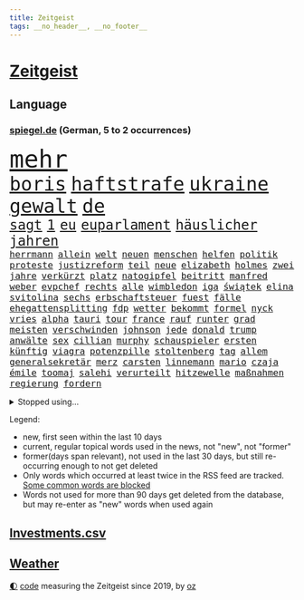```yaml
---
title: Zeitgeist
tags: __no_header__, __no_footer__
---
```


# [Zeitgeist](https://oliz.io/zeitgeist/)

## Language

<h3><a href="https://www.spiegel.de" target="_blank">spiegel.de</a> (German, 5 to 2 occurrences)</h3>
<p style="font-family:monospace">
<span style="font-size:32pt"><a href="news_links.html#mehr" class="current">mehr</a></span>
<br>
<span style="font-size:25pt"><a href="news_links.html#boris" class="current">boris</a></span>
<span style="font-size:25pt"><a href="news_links.html#haftstrafe" class="current">haftstrafe</a></span>
<span style="font-size:25pt"><a href="news_links.html#ukraine" class="current">ukraine</a></span>
<span style="font-size:25pt"><a href="news_links.html#gewalt" class="current">gewalt</a></span>
<span style="font-size:25pt"><a href="news_links.html#de" class="current">de</a></span>
<br>
<span style="font-size:18pt"><a href="news_links.html#sagt" class="current">sagt</a></span>
<span style="font-size:18pt"><a href="news_links.html#1" class="current">1</a></span>
<span style="font-size:18pt"><a href="news_links.html#eu" class="current">eu</a></span>
<span style="font-size:18pt"><a href="news_links.html#euparlament" class="current">euparlament</a></span>
<span style="font-size:18pt"><a href="news_links.html#häuslicher" class="new">häuslicher</a></span>
<span style="font-size:18pt"><a href="news_links.html#jahren" class="current">jahren</a></span>
<br>
<span style="font-size:12pt"><a href="news_links.html#herrmann" class="current">herrmann</a></span>
<span style="font-size:12pt"><a href="news_links.html#allein" class="current">allein</a></span>
<span style="font-size:12pt"><a href="news_links.html#welt" class="current">welt</a></span>
<span style="font-size:12pt"><a href="news_links.html#neuen" class="current">neuen</a></span>
<span style="font-size:12pt"><a href="news_links.html#menschen" class="current">menschen</a></span>
<span style="font-size:12pt"><a href="news_links.html#helfen" class="current">helfen</a></span>
<span style="font-size:12pt"><a href="news_links.html#politik" class="current">politik</a></span>
<span style="font-size:12pt"><a href="news_links.html#proteste" class="current">proteste</a></span>
<span style="font-size:12pt"><a href="news_links.html#justizreform" class="current">justizreform</a></span>
<span style="font-size:12pt"><a href="news_links.html#teil" class="current">teil</a></span>
<span style="font-size:12pt"><a href="news_links.html#neue" class="current">neue</a></span>
<span style="font-size:12pt"><a href="news_links.html#elizabeth" class="current">elizabeth</a></span>
<span style="font-size:12pt"><a href="news_links.html#holmes" class="new">holmes</a></span>
<span style="font-size:12pt"><a href="news_links.html#zwei" class="current">zwei</a></span>
<span style="font-size:12pt"><a href="news_links.html#jahre" class="current">jahre</a></span>
<span style="font-size:12pt"><a href="news_links.html#verkürzt" class="new">verkürzt</a></span>
<span style="font-size:12pt"><a href="news_links.html#platz" class="current">platz</a></span>
<span style="font-size:12pt"><a href="news_links.html#natogipfel" class="current">natogipfel</a></span>
<span style="font-size:12pt"><a href="news_links.html#beitritt" class="current">beitritt</a></span>
<span style="font-size:12pt"><a href="news_links.html#manfred" class="current">manfred</a></span>
<span style="font-size:12pt"><a href="news_links.html#weber" class="current">weber</a></span>
<span style="font-size:12pt"><a href="news_links.html#evpchef" class="current">evpchef</a></span>
<span style="font-size:12pt"><a href="news_links.html#rechts" class="current">rechts</a></span>
<span style="font-size:12pt"><a href="news_links.html#alle" class="current">alle</a></span>
<span style="font-size:12pt"><a href="news_links.html#wimbledon" class="current">wimbledon</a></span>
<span style="font-size:12pt"><a href="news_links.html#iga" class="current">iga</a></span>
<span style="font-size:12pt"><a href="news_links.html#świątek" class="current">świątek</a></span>
<span style="font-size:12pt"><a href="news_links.html#elina" class="new">elina</a></span>
<span style="font-size:12pt"><a href="news_links.html#svitolina" class="new">svitolina</a></span>
<span style="font-size:12pt"><a href="news_links.html#sechs" class="current">sechs</a></span>
<span style="font-size:12pt"><a href="news_links.html#erbschaftsteuer" class="current">erbschaftsteuer</a></span>
<span style="font-size:12pt"><a href="news_links.html#fuest" class="current">fuest</a></span>
<span style="font-size:12pt"><a href="news_links.html#fälle" class="current">fälle</a></span>
<span style="font-size:12pt"><a href="news_links.html#ehegattensplitting" class="new">ehegattensplitting</a></span>
<span style="font-size:12pt"><a href="news_links.html#fdp" class="current">fdp</a></span>
<span style="font-size:12pt"><a href="news_links.html#wetter" class="current">wetter</a></span>
<span style="font-size:12pt"><a href="news_links.html#bekommt" class="current">bekommt</a></span>
<span style="font-size:12pt"><a href="news_links.html#formel" class="current">formel</a></span>
<span style="font-size:12pt"><a href="news_links.html#nyck" class="new">nyck</a></span>
<span style="font-size:12pt"><a href="news_links.html#vries" class="new">vries</a></span>
<span style="font-size:12pt"><a href="news_links.html#alpha" class="new">alpha</a></span>
<span style="font-size:12pt"><a href="news_links.html#tauri" class="new">tauri</a></span>
<span style="font-size:12pt"><a href="news_links.html#tour" class="current">tour</a></span>
<span style="font-size:12pt"><a href="news_links.html#france" class="current">france</a></span>
<span style="font-size:12pt"><a href="news_links.html#rauf" class="new">rauf</a></span>
<span style="font-size:12pt"><a href="news_links.html#runter" class="current">runter</a></span>
<span style="font-size:12pt"><a href="news_links.html#grad" class="current">grad</a></span>
<span style="font-size:12pt"><a href="news_links.html#meisten" class="current">meisten</a></span>
<span style="font-size:12pt"><a href="news_links.html#verschwinden" class="current">verschwinden</a></span>
<span style="font-size:12pt"><a href="news_links.html#johnson" class="current">johnson</a></span>
<span style="font-size:12pt"><a href="news_links.html#jede" class="current">jede</a></span>
<span style="font-size:12pt"><a href="news_links.html#donald" class="current">donald</a></span>
<span style="font-size:12pt"><a href="news_links.html#trump" class="current">trump</a></span>
<span style="font-size:12pt"><a href="news_links.html#anwälte" class="current">anwälte</a></span>
<span style="font-size:12pt"><a href="news_links.html#sex" class="current">sex</a></span>
<span style="font-size:12pt"><a href="news_links.html#cillian" class="new">cillian</a></span>
<span style="font-size:12pt"><a href="news_links.html#murphy" class="current">murphy</a></span>
<span style="font-size:12pt"><a href="news_links.html#schauspieler" class="current">schauspieler</a></span>
<span style="font-size:12pt"><a href="news_links.html#ersten" class="current">ersten</a></span>
<span style="font-size:12pt"><a href="news_links.html#künftig" class="current">künftig</a></span>
<span style="font-size:12pt"><a href="news_links.html#viagra" class="new">viagra</a></span>
<span style="font-size:12pt"><a href="news_links.html#potenzpille" class="new">potenzpille</a></span>
<span style="font-size:12pt"><a href="news_links.html#stoltenberg" class="current">stoltenberg</a></span>
<span style="font-size:12pt"><a href="news_links.html#tag" class="current">tag</a></span>
<span style="font-size:12pt"><a href="news_links.html#allem" class="current">allem</a></span>
<span style="font-size:12pt"><a href="news_links.html#generalsekretär" class="current">generalsekretär</a></span>
<span style="font-size:12pt"><a href="news_links.html#merz" class="current">merz</a></span>
<span style="font-size:12pt"><a href="news_links.html#carsten" class="current">carsten</a></span>
<span style="font-size:12pt"><a href="news_links.html#linnemann" class="new">linnemann</a></span>
<span style="font-size:12pt"><a href="news_links.html#mario" class="current">mario</a></span>
<span style="font-size:12pt"><a href="news_links.html#czaja" class="new">czaja</a></span>
<span style="font-size:12pt"><a href="news_links.html#émile" class="new">émile</a></span>
<span style="font-size:12pt"><a href="news_links.html#toomaj" class="new">toomaj</a></span>
<span style="font-size:12pt"><a href="news_links.html#salehi" class="new">salehi</a></span>
<span style="font-size:12pt"><a href="news_links.html#verurteilt" class="current">verurteilt</a></span>
<span style="font-size:12pt"><a href="news_links.html#hitzewelle" class="current">hitzewelle</a></span>
<span style="font-size:12pt"><a href="news_links.html#maßnahmen" class="current">maßnahmen</a></span>
<span style="font-size:12pt"><a href="news_links.html#regierung" class="current">regierung</a></span>
<span style="font-size:12pt"><a href="news_links.html#fordern" class="current">fordern</a></span>
</p>
<details>
<summary>Stopped using...</summary>
<p class="former" style="font-size:12pt">
bitte(991) kündigen(991) positiv(991) rasant(991) brutale(990) entlastet(990) fbi(990) rote(990) behandlung(989) daraufhin(989) erholung(989) gesamte(989) märz(989) strafen(989) beweisen(988) einiges(988) führerschein(988) gestohlen(988) hsv(988) müller(988) usregierung(988) eingereicht(987) verschärfen(987) österreichische(987) 33(986) durchsucht(986) klimaneutral(986) manchen(986) mancherorts(986) sebastian(986) unabhängigkeit(986) vs(986) englische(985) halben(985) richten(985) schicksal(985) geholt(984) kämpfte(984) künftigen(984) premierminister(984) provinz(984) west(984) wettbewerb(984) überwinden(984) bitten(983) dementiert(983) falls(983) frankfurter(983) herbert(983) literatur(983) schauspielerin(983) träumen(983) vorsitzenden(983) wolfgang(983) wählen(983) aufruf(982) botschaften(982) breitet(982) phase(982) präsidentschaftswahl(982) schnee(982) weltwirtschaft(982) australische(981) tore(981) wohnhaus(981) bull(980) fliehen(980) klären(980) red(980) 50000(979) geklärt(979) miteinander(979) passen(979) hölle(978) kochinstitut(978) kreis(978) vorsprung(978) vorübergehend(978) bilden(977) lüge(977) schien(977) schlimmste(977) anschließend(976) freilassung(976) richtet(976) schnellen(976) dar(975) langen(975) unterstützer(975) distanz(974) beleidigt(973) börse(973) sitzen(973) stadion(973) beschuldigt(972) bezahlen(972) half(972) klimapolitik(972) weite(972) ägypten(972) fit(971) pflicht(970) vorstellen(970) näher(969) patient(969) rettete(969) zurückgegangen(969) bande(968) betrifft(967) kinos(967) spektakuläre(967) februar(966) aufhalten(964) entschuldigung(964) führenden(963) gang(963) sichert(963) auflagen(961) enorme(960) whatsapp(960) training(959) unterschrieben(959) chats(958) museum(958) nasa(958) schießen(958) entscheidet(956) erstochen(955) möglichkeiten(953) kindheit(952) liberalen(942) startup(941) kontert(936) nächstes(932) drohne(931) höheres(887) fotografiert(876) vormarsch(859) notstand(841) medaille(838) strecken(827) happy(824) verlag(793) unfälle(771) lediglich(766) spiegelreporter(749) sammelt(736) veröffentlichung(721) grundsätzlich(715) verbunden(707) superstars(695) fossilen(690) kollision(685) expertin(681) erkrankte(678) analysten(676) nachspielzeit(676) erhofft(671) löschen(671) musks(670) zurückziehen(668) king(658) überraschende(658) gefiel(647) wachsende(646) gleichen(639) boss(634) dokumentiert(633) schränkt(626) minus(625) station(624) demo(623) rauswurf(620) ampelregierung(617) zurückgezogen(612) volksverhetzung(609) spürbar(608) studenten(607) 74(605) euländer(597) versuche(594) gestört(589) nutzung(587) stadtteil(587) gestiegene(581) königreich(580) schärfere(580) zehnjähriger(580) historischer(574) einfacher(571) museen(569) aktivistinnen(567) taucht(566) ärztin(563) aussetzen(557) möchten(553) verkündete(534) influencerin(533) asien(532) kitas(532) krebs(526) kahn(525) ring(525) match(524) spielern(524) royal(512) fehlverhalten(503) flughäfen(501) marc(495) verantwortlichen(495) versagen(491) verspätungen(491) rené(488) stammen(487) abgeschafft(485) 19jährige(483) indischen(477) gefolgt(476) terror(476) abtreibungen(475) baustelle(467) kriegszeiten(464) schmerzen(464) kriegsverbrechen(463) drücken(459) finnische(458) kasse(456) ansturm(443) herrschte(440) arbeitslosigkeit(438) tatverdächtiger(434) haare(432) übergriffen(416) versöhnung(414) abgeschaltet(412) ankara(412) franzosen(411) enkel(409) erfurt(408) jubel(406) rüsten(406) empfohlen(399) computer(397) europaparlament(397) unterlagen(397) wehrte(395) außergewöhnlichen(393) brennende(393) gelobt(393) vereidigt(392) ernannt(391) waggons(391) verheerend(383) panne(382) empfehlungen(380) tempel(380) irgendwann(376) therapien(376) wohnmobil(375) jimmy(373) youtube(373) senegal(372) osnabrück(371) drin(370) gegenwart(369) plädieren(368) finanzen(367) attraktiver(363) energieversorger(361) lena(361) schrumpfen(361) demenz(360) instrument(360) großaufgebot(358) bewusstsein(354) verzeichnet(353) deutsch(352) entfernen(350) islamisten(350) entschuldigen(349) anruf(348) folgten(348) barrikaden(347) usmilitär(347) kontroversen(346) medizinische(346) bemühungen(343) major(341) innenstadt(333) eingestürzt(331) linien(331) seltsam(331) drehten(330) tim(330) haftstrafen(329) schönheitsideale(328) brandt(326) erstaunliche(324) korrekt(324) untergrund(324) zugverkehr(324) farce(323) schlimmeres(323) auszusetzen(319) quatsch(318) schied(318) komplikationen(317) beleidigungen(314) verschärfung(309) grab(307) haken(305) spurensuche(305) bellingham(304) jude(304) stromausfälle(303) verurteilter(303) größeres(302) bauch(297) auseinander(292) benko(292) brisante(292) erzielte(292) granaten(292) zurückkehren(291) angriffskriegs(290) erzeugt(290) skizziert(290) engen(287) kanadischen(287) flüchtlingsunterkunft(286) gratis(286) kriminalität(283) umgekehrt(277) drohung(276) emissionen(276) bulgarien(275) francisco(275) abermals(274) ausgenutzt(274) einsamkeit(274) indiens(274) kinderpornografie(274) rückblick(274) branchen(272) fa(272) schafften(272) eingriff(270) dokumentieren(269) legendär(269) militärexperte(269) persönlichen(268) spiegelrecherche(268) grenzgebiet(266) nachweisen(266) brutalität(263) asyl(262) floridas(262) nebel(262) gerichtet(261) zitiert(260) überraschte(257) elbphilharmonie(256) dahintersteckt(255) hit(255) wiebke(253) kopftuch(252) parolen(251) stießen(250) leukämie(248) anerkannt(246) ernennt(246) 23jährige(245) gefangenen(245) schwarzer(245) tatortvote(245) chaotische(244) finanzmärkte(244) dichter(243) 49euroticket(241) neuheiten(240) operiert(240) geliebten(239) taucher(239) gary(238) wwf(236) gegessen(233) gewehrt(233) mine(233) sam(233) ausverkauft(231) überzeugte(230) aufsichtsrat(228) spacex(228) journalistenverband(226) gleise(225) gesprengt(224) mächte(223) weltcup(223) umso(221) usfirma(221) düstere(218) renner(218) aufgebaut(217) fieber(217) wirtschaftliche(217) as(216) basf(216) erlebnisse(216) bewirken(215) blockaden(215) serben(215) freiheitsstrafen(213) geheim(213) grenzregion(213) wahlniederlage(212) 14jähriger(211) einstige(211) enttarnt(211) überfahrt(211) berühmteste(210) roland(208) unterbringung(208) ibizaaffäre(206) hill(205) melbourne(204) pence(204) verlorenen(204) güterzug(203) technologien(203) 1991(202) saarlouis(202) abwehr(201) infos(201) vermeldet(201) 47(199) fotograf(199) schiebt(199) organisatoren(198) asiatische(197) familiennewsletter(197) tvmoderatorin(197) satt(196) unterzogen(195) berühmter(194) besitzen(194) geringen(194) check(193) indigene(193) tennisspieler(193) verarbeiten(193) verwandte(193) arbeitsplätze(191) parkplatz(191) berufsaussichten(189) cook(189) what(189) charts(188) darm(187) eroller(187) fachkräften(187) überstanden(187) meinungen(186) terrorisiert(186) tourismus(185) immobilie(184) biontech(183) wiegelt(183) dreier(182) grand(182) schulsystem(182) faschisten(181) barrel(180) unglaublich(180) spender(179) änderung(179) grundlegenden(178) kopiert(178) mexikos(178) pedro(178) verbraucht(178) unicef(176) freigelassen(175) gefälschten(175) umstrittenes(175) benötigte(174) jener(174) verdreifacht(174) stärkeren(173) ladung(171) nachgegeben(171) krankenstand(170) stücke(170) blutige(168) eughurteil(168) guardian(168) liefen(168) luftverschmutzung(168) panzern(168) satellitenbild(168) mehrjährigen(167) überflüssig(167) bibel(165) eroberung(165) rüstet(165) komplizierten(164) normale(164) oberhaupt(164) oppositionspolitiker(163) hilfsorganisation(162) unpünktlich(162) einträge(161) zlatan(161) gestaltet(160) kreativer(160) shows(160) ausbreitung(159) ostküste(158) eingestiegen(157) rivale(157) schwinden(157) selbstverständnis(157) financial(155) grünenchefin(155) ricarda(155) zirkus(155) meistern(154) alcaraz(153) bakterien(153) springer(153) antisemitischer(152) umweltschutz(152) messe(151) office(151) zukommen(151) outfits(150) 270(147) vorgeschmack(147) erkannt(145) krebsdiagnose(145) openai(145) dfl(144) rock(144) zubehör(144) beschleunigt(143) hadern(143) immobilienbesitzer(143) menschlichen(143) gezielte(141) günstigen(141) sätze(141) ingenieur(140) km/h(140) rechtsaußen(140) schleswigholsteins(140) positives(139) wiederzufinden(139) pamela(138) schweres(138) vierteljahrhundert(138) zögern(137) dame(136) erforschen(136) schöner(136) tarifverhandlungen(136) anklagen(135) genre(135) umfassenden(135) auszeichnungen(134) baltikum(133) jubiläum(132) laufbahn(132) rechtfertigen(132) spö(132) gesetzlichen(130) hafencity(130) zutiefst(130) parteispitze(129) republica(129) vizepräsidenten(129) aussetzung(128) zuckerberg(128) bluttat(127) lautstark(127) toll(127) ukrainern(127) unterbinden(126) dammbruch(125) jährt(125) wiederaufnahme(125) asylverfahren(124) mysteriöser(124) robertson(124) influencer(123) oberleitung(123) college(122) leiterin(122) milliardärs(122) hinspiel(121) nachbarschaft(121) sparsamer(121) stil(121) zerschlagung(121) erholt(120) kampfjetlieferungen(120) müttern(120) wassermassen(120) zurückhaltend(120) klum(119) mount(119) fußballliga(118) usaußenministerium(118) zombies(118) beurteilen(117) flugobjekte(117) ham(117) indigenen(117) politikwissenschaftler(117) bedecken(116) bemerkenswerte(116) rendiwagner(116) anschlüsse(115) baldige(115) diäten(115) mangelhafter(115) sicherheitsexpertin(115) verlegen(114) aufschluss(113) grenzschutz(113) kommentare(113) spiegelrecherchen(113) bunker(112) profifußballer(112) sanfter(112) ukrainischem(112) überwachungskameras(112) angestellter(111) arbeitsgericht(111) gala(111) bildungsministerin(110) heidi(110) konkreten(110) weitreichenden(110) ernsten(109) verrat(108) großmächte(107) nützt(107) studiert(107) weitergegeben(107) alassad(106) baschar(106) eure(106) influencerinnen(106) 15jährigen(105) elite(105) south(105) grünenvorsitzende(104) wochenbeginn(104) ankommen(103) eingeräumt(103) hilflos(103) hinweg(103) waters(103) einkaufen(102) grubenunglück(102) fulda(101) suspendierung(101) 101(100) großmacht(100) höcke(100) erinnerungsstücke(99) schulkinder(99) superreichen(99) weltgrößte(99) auszählung(98) axel(98) begangen(98) gestresst(98) werkzeug(98) iea(97) vermischt(97) optionen(96) 55jährige(95) alabama(95) mutterkonzern(95) schalker(95) pokalfinale(94) vergiftung(94) begünstigt(93) ostseepipelines(93) hochamt(92) satellitendaten(92) schieben(92) umzugehen(92) bausparvertrag(91) dnaanalyse(91) horrende(91) nationalisten(91) roller(91) stundenweise(91) aktie(90) dreißigerjahren(90) energieexpertin(90) erfasste(90) kalkül(90) kümmert(90) lübeck(90) strahlt(90) beschreiben(89) from(89) genres(89) konstante(89) linkenikone(89) 35jähriger(88) 39jährige(88) aneinandergeraten(88) badum(88) bahnstrecke(88) durchsuchte(88) kindheitserinnerungen(88) arschloch(87) besorgnis(87) herausgabe(87) pumpt(87) zeitnah(87) doskozil(86) entwickelte(86) kopfschütteln(86) losgehen(86) pfizer(86) prowestliche(86) betrunkener(85) datenbrille(85) krach(85) neonazis(85) normaler(85) regionale(85) schwimmbecken(85) wiederum(85) arminia(84) aufgeklärt(84) befehle(84) hirnforschung(84) rechtecks(84) regierungssprecher(84) unregelmäßigkeiten(84) unverzüglich(84) usbanken(84) vision(84) ausschreibung(83) aussteigt(83) einwände(83) hitchcock(83) linkspartei(83) minderheitsregierung(83) straftat(83) außergewöhnliche(82) bewertungen(82) leber(82) angeregt(81) erdöl(81) kettenreaktion(81) kompetenzen(81) linksextremen(81) schlagersänger(81) umweltministerium(81) unokinderhilfswerk(81) abhängiger(80) gesten(80) unfassbare(80) wiegen(80) geschwindigkeitsrekord(79) großmanöver(79) letztlich(79) psychiatrischen(79) sackgasse(79) 111(78) brachten(78) fehlern(78) fluggesellschaften(78) fluggäste(78) ibrahimović(78) milizionäre(78) monopol(78) musikbranche(78) paragrafen(78) tätern(78) anwalts(77) astronomie(77) behaupten(77) lobte(77) revolutionär(77) spiegeltalk(77) western(77) ängsten(77) doppelmoral(76) dorsten(76) dringt(76) erzbistums(76) fußballverband(76) jammert(76) milliardengeschäft(76) sultan(76) tiny(76) barça(75) grönemeyer(75) rebelliert(75) umsteigen(75) usbörsenaufsicht(75) zentrales(75) flüssiggasterminals(74) höhenflug(74) list(74) mitmachen(74) modi(74) taiwans(74) haftbefehle(73) kopfverletzungen(73) lockern(73) indopazifik(72) verwickelt(72) vorübergehenden(72) getrennte(71) hexenjagd(71) kontakten(71) maxim(71) pauschales(71) schränkte(71) schwankt(71) späteren(71) tauben(71) torjägerin(71) aggression(70) dreh(70) follower(70) gespalten(70) klos(70) lippen(70) oberhand(70) fernzüge(69) fotoprojekt(69) kinderärzte(69) präsidentschaftswahlen(69) schwachstelle(69) waage(69) abflug(68) eilantrag(68) kleinflugzeug(68) konrad(68) lautet(68) mittendrin(68) stur(68) twitters(68) ag(67) artemis(67) eisfrei(67) heizwende(67) pragmatismus(67) assange(66) hamill(66) prärie(66) schlafmodus(66) skywalker(66) tickets(66) argumenten(65) aufschwung(65) auszubildende(65) blogger(65) fertigstellung(65) großfamilien(65) antrat(64) aufregend(64) besteigen(64) beweis(64) cnn(64) fußballweltmeister(64) heimatstadt(64) manta(64) pellets(64) til(64) vorpommern(64) wolfsburger(64) zwoter(64) bezwingt(63) erwartete(63) erzkonservative(63) hirnverletzungen(63) linksextremismusprozess(63) oberdorf(63) ruhige(63) schwelt(63) taschenbuch(63) umgekippte(63) werbegesicht(63) überlegungen(63) abgewendet(62) anrufen(62) bachmutfront(62) erneuern(62) samuel(62) ties(62) windige(62) 1945(61) niedrigen(61) schlechtes(61) staatspleite(61) usbehörden(61) boulevardmedien(60) haushaltsbuch(60) hoeneß(60) kolo(60) mailänder(60) moderna(60) muani(60) personalien(60) randal(60) religion(60) übernähme(60) depp(59) forsberg(59) färbt(59) kostümen(59) lebenszeichen(59) mitschnitt(59) sterbende(59) verzehrt(59) enkeltrick(58) golfwelt(58) jobverlust(58) landeten(58) nationalkonservative(58) sprengung(58) auszurichten(57) energieberater(57) motorradfahrer(57) renommierter(57) chaotisch(56) fisch(56) joggers(56) schäfer(56) raketenbeschuss(55) rauchwolken(55) regnen(55) rekordzahl(55) befand(54) eingeschlagen(54) friede(54) schwerwiegenden(54) bauwerk(53) blühen(53) dárdai(53) exbildchefredakteur(53) kanzlei(53) kleinem(53) pál(53) river(53) dir(52) erfuhr(52) erhitzt(52) gemüter(52) großoffensive(52) haufen(52) pfeiler(52) schmerzmittel(52) bots(51) christie(51) diskriminierenden(51) erstem(51) göttlichen(51) klimafragen(51) lokaler(51) nebentätigkeiten(51) protestwelle(51) verzerrt(51) analyst(50) biller(50) eindringlich(50) kiunternehmen(50) riad(50) spottet(50) kannibale(49) mandanten(49) shangfu(49) streikwelle(49) gegnerinnen(48) kleinkinder(48) marge(48) matchbälle(48) nelles(48) tarif(48) imperium(47) abfedern(46) arktis(46) behauptungen(46) belgorod(46) ebene(46) erging(46) girl(46) koffern(46) lebensmittelhersteller(46) lgbtq(46) mantel(46) oberpfalz(46) tvansprache(46) waldbränden(46) einschüchtern(45) lied(45) tieferen(45) türkeiwahl(45) auskommen(44) erstatten(44) gleicher(44) königsfamilie(44) mitarbeitenden(44) plastikmüll(44) statistisches(44) unübersichtlich(44) wasserstand(44) annahm(43) betreibern(43) cumexuntersuchungsausschuss(43) europapokal(43) feine(43) landung(43) starlink(43) wohlwollend(43) 118(42) 5gausbau(42) besiegte(42) energieagentur(42) evakuierung(42) gaye(42) geregelt(42) körperteile(42) mathe(42) uli(42) effizienz(41) geht's(41) österreicher(41) austin(40) florenz(40) kugeln(40) rückeroberung(40) weeknd(40) winkt(40) gleichaltrigen(39) schmutzige(39) science(39) störten(39) europaabgeordnete(38) lückenlose(38) regisseurin(38) staatlicher(38) that(38) uspräsidentschaftswahlen(38) anreize(37) brad(37) branchenangaben(37) durchleuchtet(37) füße(37) jüngerer(37) militante(37) radikalisierung(37) trainings(37) zahn(37) anfertigung(36) coronahilfen(36) einschlugen(36) geldstrafen(36) kundinnen(36) paramilitär(36) aufzuklären(35) ehemals(35) kindesmissbrauchs(35) prognostiziert(35) protassewitsch(35) redbullerfolg(35) stagniert(35) taschenbücher(35) versorger(35) vorgesetzten(35) zwillingstöchter(35) belgrad(34) debattencheck(34) härteren(34) institute(34) macs(34) wertverlust(34) ableger(33) jaber(33) meerjungfrau(33) rundfunkanstalt(33) siebtes(33) strömt(33) unoklimakonferenz(33) weltlage(33) asiens(32) aufwand(32) axelspringerkonzern(32) belastende(32) fünfeinhalb(32) füßen(32) germain(32) hellmann(32) kryptischen(32) spitzenjob(32) verden(32) vermieten(32) auftritte(31) glasner(31) hyperschallrakete(31) kommunalen(31) saint(31) scharfer(31) ausgeharrt(30) coinbase(30) oecd(30) amtskollegin(29) endlosen(29) enttäuschten(29) frodeno(29) klarer(29) kurzfristige(29) monarchen(29) oberster(29) organisationen(29) titelseiten(29) anschlägen(28) bergsteiger(28) brandanschlag(28) erstreckte(28) ficht(28) habeckministerium(28) kunstwerken(28) milliardendefizit(28) seehofer(28) skandieren(28) yeboah(28) flüchtlingszahlen(27) merken(27) nazi(27) wolfsburgerinnen(27) zero(27) absolvieren(26) asylbewerberheim(26) gebietsgewinne(26) koloniales(26) mitregieren(26) rekrutiert(26) umgebaut(26) genauen(25) iv(25) vermeidbar(25) abgeführt(24) euland(24) gauff(24) jüdischer(24) trab(24) abgekommen(23) absetzung(23) asylanträgen(23) beruft(23) finalserie(23) mangelnden(23) motivierte(23) pakt(23) sand(23) unzulässig(23) brachen(22) drehbuchautor(22) everest(22) heinzchristian(22) rängen(22) rätselhafter(22) strache(22) umweltschäden(22) conference(21) fpöchefs(21) gebannt(21) provokant(21) verfassungsbeschwerde(21) zitierte(21) befassen(20) einlage(20) organspende(20) ranken(20) schiffswrack(20) vorsorge(20) anhaltenden(19) ausschließen(19) buhrufe(19) co₂emissionen(19) denkwürdigen(19) evangelikale(19) mitangeklagte(19) niere(19) pfiffe(19) veräußert(19) abfall(18) ausreichen(18) bekanntes(18) bluttaten(18) butler(18) demoralisiert(18) gesundheitsproblemen(18) register(18) atemnot(17) boulevardpresse(17) gefeierte(17) strategisch(17) ufos(17) ankurbeln(16) beschnitten(16) brüste(16) bundesligafinale(16) ford(16) gestrandet(16) harrison(16) ilja(16) regierungsflieger(16) relegation(16) stocken(16) strengen(16) viertklässler(16) erfolgsgeheimnis(15) gerichtssaal(15) herausfinden(15) kampfjetpiloten(15) neugebauer(15) populärsten(15) spitzengehälter(15) stehenden(15) toxisch(15) toxische(15) verwechslung(15) 1973(14) gegners(14) herrn(14) johnsons(14) leidtragenden(14) linksextremisten(14) luftangriffen(14) meistertitel(14) unerwünschte(14) wracks(14) dringender(13) einverstanden(13) entwicklerkonferenz(13) tonnenweise(13) zerschmetterte(13) ökonomischen(13) überfälle(13) liter(12) unschönen(12) anwesend(11) fighters(11) foo(11) klammern(11) millionenschaden(11) quadratmeter(11) unfallort(11) untersuchungskommission(11)
</p>
</details>
<p>Legend:
<ul>
<li><span class="new">new</span>, first seen within the last 10 days</li>
<li><span class="current">current</span>, regular topical words used in the news, not "new", not "former"</li>
<li><span class="former">former(days span relevant)</span>, not used in the last 30 days, but still re-occurring enough to not get deleted</li>
<li>Only words which occurred at least twice in the RSS feed are tracked. <a href="language/filters.py">Some common words are blocked</a></li>
<li>Words not used for more than 90 days get deleted from the database, but may re-enter as "new" words when used again</li>
</ul>
</p>

## [Investments](investments.html)[.csv](investments.csv)

## [Weather](weather.html)

<footer>
<a href="javascript:toggleTheme()" class="nav">🌓</a>
<a href="https://github.com/ooz/zeitgeist">code</a> measuring the Zeitgeist since 2019, by <a href="https://oliz.io">oz</a>
</footer>

